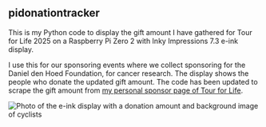 ## pidonationtracker
This is my Python code to display the gift amount I have gathered for Tour for Life 2025 on a Raspberry Pi Zero 2 with Inky Impressions 7.3 e-ink display.

I use this for our sponsoring events where we collect sponsoring for the Daniel den Hoed Foundation, for cancer research. The display shows the people who donate the updated gift amount. The code has been updated to scrape the gift amount from [my personal sponsor page of Tour for Life]([http://example.com](https://supporta.com/lfqd/z0qpn9xqox)).

![Photo of the e-ink display with a donation amount and background image of cyclists](JPEG-afbeelding-4060-A766-84-0.jpeg?raw=true)
